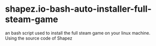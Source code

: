 # shapez.io-bash-auto-installer-full-steam-game
an bash script used to install the full steam game on your linux machine. Using the source code of Shapez


 
 
